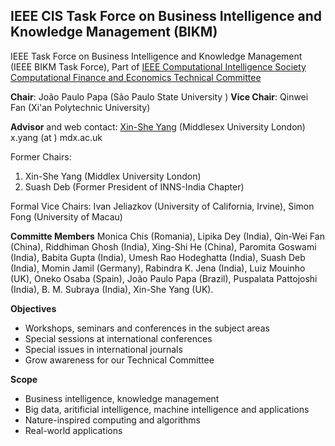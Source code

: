 ## IEEE CIS Task Force on Business Intelligence and Knowledge Management (BIKM)

IEEE Task Force on Business Intelligence and Knowledge Management (IEEE BIKM Task Force), Part of [IEEE Computational Intelligence Society Computational Finance and Economics Technical Committee](https://cis.ieee.org/activities/technical-activities/computational-finance-and-economics-technical-committee)

**Chair**: João Paulo Papa  (São Paulo State University )
**Vice Chair**: Qinwei Fan (Xi'an Polytechnic University) 

**Advisor** and web contact: [Xin-She Yang](https://xin-she.github.io/web) (Middlesex University London)   x.yang (at ) mdx.ac.uk 

Former Chairs: 
1. Xin-She Yang (Middlex University London)
2. Suash Deb (Former President of INNS-India Chapter)

Formal Vice Chairs:
Ivan Jeliazkov (University of California, Irvine), Simon Fong (University of Macau)

**Committe Members**
Monica Chis (Romania), Lipika Dey (India), Qin-Wei Fan (China), Riddhiman Ghosh (India), Xing-Shi He (China), Paromita Goswami (India), Babita Gupta (India), Umesh Rao Hodeghatta (India), Suash Deb (India), Momin Jamil (Germany), Rabindra K. Jena (India), Luiz Mouinho (UK), Oneko Osaba (Spain), João Paulo Papa (Brazil), Puspalata Pattojoshi (India), B. M. Subraya (India), Xin-She Yang (UK).

**Objectives**
* Workshops, seminars and conferences in the subject areas
* Special sessions at international conferences
* Special issues in international journals
* Grow awareness for our Technical Committee

**Scope**
* Business intelligence, knowledge management
* Big data, aritificial intelligence, machine intelligence and applications
* Nature-inspired computing and algorithms
* Real-world applications

